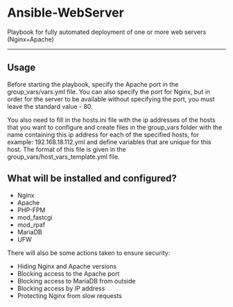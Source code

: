 # Ansible-WebServer
Playbook for fully automated deployment of one or more web servers (Nginx+Apache)

____

## Usage

Before starting the playbook, specify the Apache port in the group_vars/vars.yml file. You can also specify the port for Nginx, but in order for the server to be available without specifying the port, you must leave the standard value - 80.

You also need to fill in the hosts.ini file with the ip addresses of the hosts that you want to configure and create files in the group_vars folder with the name containing this ip address for each of the specified hosts, for example: 192.168.18.112.yml and define variables that are unique for this host. The format of this file is given in the group_vars/host_vars_template.yml file.

## What will be installed and configured?
- Nginx
- Apache
- PHP-FPM
- mod_fastcgi
- mod_rpaf
- MariaDB
- UFW

There will also be some actions taken to ensure security:
- Hiding Nginx and Apache versions
- Blocking access to the Apache port
- Blocking access to MariaDB from outside
- Blocking access by IP address
- Protecting Nginx from slow requests
